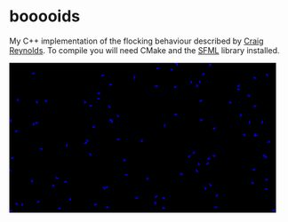 # booooids
My C++ implementation of the flocking behaviour described by [Craig Reynolds](https://www.red3d.com/cwr/boids/). 
To compile you will need CMake and the [SFML](https://www.sfml-dev.org/) library installed.

![](.boids.gif)
